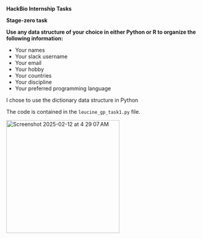**HackBio Internship Tasks**

**Stage-zero task**

**Use any data structure of your choice in either Python or R to organize the following information:**
+ Your names
+ Your slack username
+ Your email
+ Your hobby
+ Your countries
+ Your discipline
+ Your preferred programming language

I chose to use the dictionary data structure in Python

The code is contained in the `leucine_gp_task1.py` file.

<img width="300" alt="Screenshot 2025-02-12 at 4 29 07 AM" src="https://github.com/user-attachments/assets/937adf45-a33d-4562-9ce6-9aea0371135c" />
